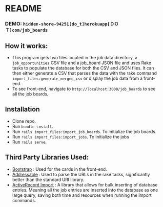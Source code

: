 # README

### DEMO: ` hidden-shore-94251[do_t]herokuapp[ＤＯＴ]com/job_boards `

## How it works:
- This program gets two files located in the job data directory, a `job_opportunities` CSV file and a job_board JSON file and uses Rake tasks to populate the database for both the CSV and JSON files. It can then either generate a CSV that parses the data with the rake command `import_files:generate_merged_csv` or display the job data from a front-end.
- To see front-end, navigate to `http://localhost:3000/job_boards` to see all the job boards.

## Installation
- Clone repo.
- Run `bundle install`.
- Run `rails import_files:import_job_boards`. To initialize the job boards.
- Run `rails import_files:import_jobs`. To initialize the jobs
- Run `rails serve`.

## Third Party Libraries Used:
- [Bootstrap](https://getbootstrap.com/) : Used for the cards in the front-end.
- [Addressable](https://github.com/sporkmonger/addressable) : Used to parse the URLs in the rake tasks, significantly better than the standard URI library.
- [ActiveRecord Import](https://github.com/zdennis/activerecord-import) : A library that allows for bulk inserting of database entries. Meaning all the job entries are inserted into the database as one large query, saving both time and resources when running the import commands.
